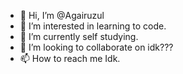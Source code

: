 - 👋 Hi, I’m @Agairuzul
- 👀 I’m interested in learning to code.
- 🌱 I’m currently self studying.
- 💞️ I’m looking to collaborate on idk???
- 📫 How to reach me Idk.

<!---
Agairuzul/Agairuzul is a ✨ special ✨ repository because its `README.md` (this file) appears on your GitHub profile.
You can click the Preview link to take a look at your changes.
--->

